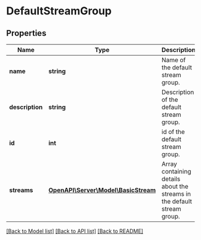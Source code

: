 # DefaultStreamGroup

## Properties
Name | Type | Description | Notes
------------ | ------------- | ------------- | -------------
**name** | **string** | Name of the default stream group. | [optional] 
**description** | **string** | Description of the default stream group. | [optional] 
**id** | **int** | id of the default stream group. | [optional] 
**streams** | [**OpenAPI\Server\Model\BasicStream**](BasicStream.md) | Array containing details about the streams in the default stream group. | [optional] 

[[Back to Model list]](../README.md#documentation-for-models) [[Back to API list]](../README.md#documentation-for-api-endpoints) [[Back to README]](../README.md)


